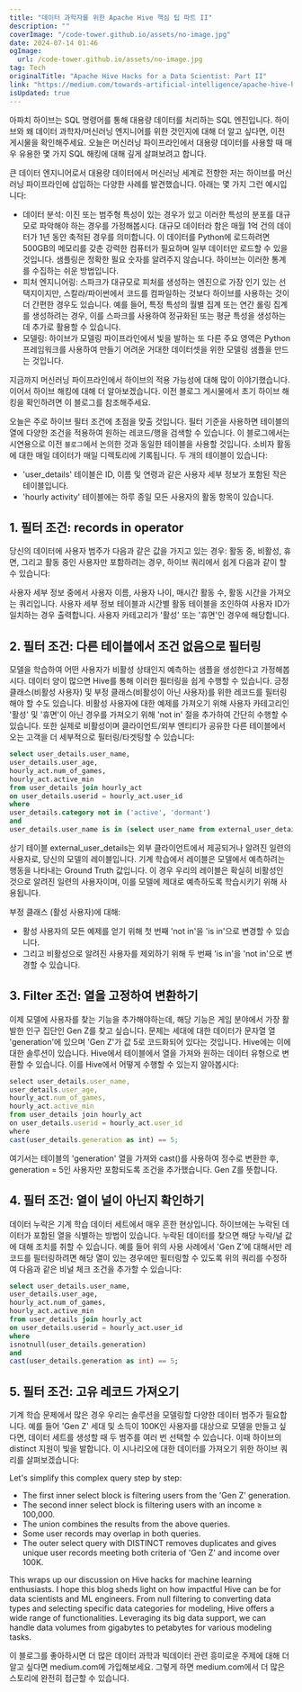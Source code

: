 ```yaml
---
title: "데이터 과학자를 위한 Apache Hive 핵심 팁 파트 II"
description: ""
coverImage: "/code-tower.github.io/assets/no-image.jpg"
date: 2024-07-14 01:46
ogImage: 
  url: /code-tower.github.io/assets/no-image.jpg
tag: Tech
originalTitle: "Apache Hive Hacks for a Data Scientist: Part II"
link: "https://medium.com/towards-artificial-intelligence/apache-hive-hacks-for-a-data-scientist-part-ii-84ba1f19a19b"
isUpdated: true
---
```






아파치 하이브는 SQL 명령어를 통해 대용량 데이터를 처리하는 SQL 엔진입니다. 하이브와 왜 데이터 과학자/머신러닝 엔지니어를 위한 것인지에 대해 더 알고 싶다면, 이전 게시물을 확인해주세요. 오늘은 머신러닝 파이프라인에서 대용량 데이터를 사용할 때 매우 유용한 몇 가지 SQL 해킹에 대해 깊게 살펴보려고 합니다.

큰 데이터 엔지니어로서 대용량 데이터에서 머신러닝 세계로 전향한 저는 하이브를 머신러닝 파이프라인에 삽입하는 다양한 사례를 발견했습니다. 아래는 몇 가지 그런 예시입니다:

- 데이터 분석: 이진 또는 범주형 특성이 있는 경우가 있고 이러한 특성의 분포를 대규모로 파악해야 하는 경우를 가정해봅시다. 대규모 데이터라 함은 매월 1억 건의 데이터가 1년 동안 축적된 경우를 의미합니다. 이 데이터를 Python에 로드하려면 500GB의 메모리를 갖춘 강력한 컴퓨터가 필요하며 일부 데이터만 로드할 수 있을 것입니다. 샘플링은 정확한 필요 숫자를 알려주지 않습니다. 하이브는 이러한 통계를 수집하는 쉬운 방법입니다.
- 피처 엔지니어링: 스파크가 대규모로 피처를 생성하는 엔진으로 가장 인기 있는 선택지이지만, 스칼라/파이썬에서 코드를 컴파일하는 것보다 하이브를 사용하는 것이 더 간편한 경우도 있습니다. 예를 들어, 특정 특성의 월별 집계 또는 연간 롤링 집계를 생성하려는 경우, 이를 스파크를 사용하여 정규화된 또는 평균 특성을 생성하는 데 추가로 활용할 수 있습니다.
- 모델링: 하이브가 모델링 파이프라인에서 빛을 발하는 또 다른 주요 영역은 Python 프레임워크를 사용하여 만들기 어려운 거대한 데이터셋을 위한 모델링 샘플을 만드는 것입니다.

지금까지 머신러닝 파이프라인에서 하이브의 적용 가능성에 대해 많이 이야기했습니다. 이어서 하이브 해킹에 대해 더 알아보겠습니다. 이전 블로그 게시물에서 초기 하이브 해킹을 확인하려면 이 블로그를 참조해주세요.

<div class="content-ad"></div>

오늘은 주로 하이브 필터 조건에 초점을 맞출 것입니다. 필터 기준을 사용하면 테이블의 열에 다양한 조건을 적용하여 원하는 레코드/행을 검색할 수 있습니다. 이 블로그에서는 시연용으로 이전 `블로그`에서 논의한 것과 동일한 테이블을 사용할 것입니다. 소비자 활동에 대한 매일 데이터가 매일 디렉토리에 기록됩니다. 두 개의 테이블이 있습니다:

- 'user_details' 테이블은 ID, 이름 및 연령과 같은 사용자 세부 정보가 포함된 작은 테이블입니다.
- 'hourly activity' 테이블에는 하루 종일 모든 사용자의 활동 항목이 있습니다.

## 1. 필터 조건: records in operator

당신의 데이터에 사용자 범주가 다음과 같은 값을 가지고 있는 경우: 활동 중, 비활성, 휴면, 그리고 활동 중인 사용자만 포함하려는 경우, 하이브 쿼리에서 쉽게 다음과 같이 할 수 있습니다:

<div class="content-ad"></div>


사용자 세부 정보 중에서 사용자 이름, 사용자 나이, 매시간 활동 수, 활동 시간을 가져오는 쿼리입니다. 사용자 세부 정보 테이블과 시간별 활동 테이블을 조인하여 사용자 ID가 일치하는 경우 출력합니다. 사용자 카테고리가 '활성' 또는 '휴면'인 경우에 해당합니다.

## 2. 필터 조건: 다른 테이블에서 조건 없음으로 필터링

모델을 학습하여 어떤 사용자가 비활성 상태인지 예측하는 샘플을 생성한다고 가정해봅시다. 데이터 양이 많으면 Hive를 통해 이러한 필터링을 쉽게 수행할 수 있습니다. 긍정 클래스(비활성 사용자) 및 부정 클래스(비활성이 아닌 사용자)를 위한 레코드를 필터링해야 할 수도 있습니다. 비활성 사용자에 대한 예제를 가져오기 위해 사용자 카테고리인 '활성' 및 '휴면'이 아닌 경우를 가져오기 위해 'not in' 절을 추가하여 간단히 수행할 수 있습니다. 또한 실제로 비활성이며 클라이언트/외부 엔티티가 공유한 다른 테이블에서 오는 고객을 더 세부적으로 필터링/타겟팅할 수 있습니다:

```sql
select user_details.user_name, 
user_details.user_age, 
hourly_act.num_of_games, 
hourly_act.active_min 
from user_details join hourly_act 
on user_details.userid = hourly_act.user_id
where
user_details.category not in ('active', 'dormant')
and 
user_details.user_name is in (select user_name from external_user_details);
```

<div class="content-ad"></div>

상기 테이블 external_user_details는 외부 클라이언트에서 제공되거나 알려진 일련의 사용자로, 당신의 모델의 레이블입니다. 기계 학습에서 레이블은 모델에서 예측하려는 행동을 나타내는 Ground Truth 값입니다. 이 경우 우리의 레이블은 확실히 비활성인 것으로 알려진 일련의 사용자이며, 이를 모델에 제대로 예측하도록 학습시키기 위해 사용됩니다.

부정 클래스 (활성 사용자)에 대해:

- 활성 사용자의 모든 예제를 얻기 위해 첫 번째 'not in'을 'is in'으로 변경할 수 있습니다.
- 그리고 비활성으로 알려진 사용자를 제외하기 위해 두 번째 'is in'을 'not in'으로 변경할 수 있습니다.

## 3. Filter 조건: 열을 고정하여 변환하기

<div class="content-ad"></div>

이제 모델에 사용자를 찾는 기능을 추가해야하는데, 해당 기능은 게임 분야에서 가장 활발한 인구 집단인 Gen Z를 찾고 싶습니다. 문제는 세대에 대한 데이터가 문자열 열 'generation'에 있으며 'Gen Z'가 값 5로 코드화되어 있다는 것입니다. Hive에는 이에 대한 솔루션이 있습니다. Hive에서 테이블에서 열을 가져와 원하는 데이터 유형으로 변환할 수 있습니다. 이를 Hive에서 어떻게 수행할 수 있는지 알아봅시다:

```js
select user_details.user_name, 
user_details.user_age, 
hourly_act.num_of_games, 
hourly_act.active_min 
from user_details join hourly_act 
on user_details.userid = hourly_act.user_id
where
cast(user_details.generation as int) == 5;
```

여기서는 테이블의 'generation' 열을 가져와 cast()를 사용하여 정수로 변환한 후, generation = 5인 사용자만 포함되도록 조건을 추가했습니다. Gen Z를 뜻합니다.

## 4. 필터 조건: 열이 널이 아닌지 확인하기

<div class="content-ad"></div>

데이터 누락은 기계 학습 데이터 세트에서 매우 흔한 현상입니다. 하이브에는 누락된 데이터가 포함된 열을 식별하는 방법이 있습니다. 누락된 데이터를 찾으면 해당 누락/널 값에 대해 조치를 취할 수 있습니다. 예를 들어 위의 사용 사례에서 'Gen Z'에 대해서만 레코드를 필터링하려면 해당 열이 있는 경우에만 필터링할 수 있도록 위의 쿼리를 수정하여 다음과 같은 비널 체크 조건을 추가할 수 있습니다:

```sql
select user_details.user_name, 
user_details.user_age, 
hourly_act.num_of_games, 
hourly_act.active_min 
from user_details join hourly_act 
on user_details.userid = hourly_act.user_id
where
isnotnull(user_details.generation)
and
cast(user_details.generation as int) == 5;
```

## 5. 필터 조건: 고유 레코드 가져오기

기계 학습 문제에서 많은 경우 우리는 솔루션을 모델링할 다양한 데이터 범주가 필요합니다. 예를 들어 'Gen Z' 세대 및 소득이 100K인 사용자를 대상으로 모델을 만들고 싶다면, 데이터 세트를 생성할 때 두 범주를 여러 번 선택할 수 있습니다. 이때 하이브의 distinct 지원이 빛을 발합니다. 이 시나리오에 대한 데이터를 가져오기 위한 하이브 쿼리를 살펴보겠습니다:

<div class="content-ad"></div>


Let's simplify this complex query step by step:

- The first inner select block is filtering users from the 'Gen Z' generation.
- The second inner select block is filtering users with an income ≥ 100,000.
- The union combines the results from the above queries.
- Some user records may overlap in both queries.
- The outer select query with DISTINCT removes duplicates and gives unique user records meeting both criteria of 'Gen Z' and income over 100K.

This wraps up our discussion on Hive hacks for machine learning enthusiasts. I hope this blog sheds light on how impactful Hive can be for data scientists and ML engineers. From null filtering to converting data types and selecting specific data categories for modeling, Hive offers a wide range of functionalities. Leveraging its big data support, we can handle data volumes from gigabytes to petabytes for various modeling tasks.


<div class="content-ad"></div>

이 블로그를 좋아하시면 더 많은 데이터 과학과 빅데이터 관련 흥미로운 주제에 대해 더 알고 싶다면 medium.com에 가입해보세요. 그렇게 하면 medium.com에서 더 많은 스토리에 완전히 접근할 수 있습니다.